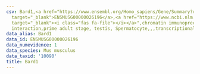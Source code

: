 ```yaml
---
csv: Bard1,<a href="https://www.ensembl.org/Homo_sapiens/Gene/Summary?db=core;g=ENSMUSG00000026196"
  target="_blank">ENSMUSG00000026196</a>,<a href="https://www.ncbi.nlm.nih.gov/pubmed/25450459"
  target="_blank"><i class="fas fa-file"></i></a>",chromatin immunoprecipitation assay,direct
  interaction,prime adult stage, testis, Spermatocyte,,,transcriptional regulation,
data_alias: Bard1
data_id: ENSMUSG00000026196
data_numevidence: 1
data_species: Mus musculus
data_taxid: '10090'
title: Bard1
---
```

